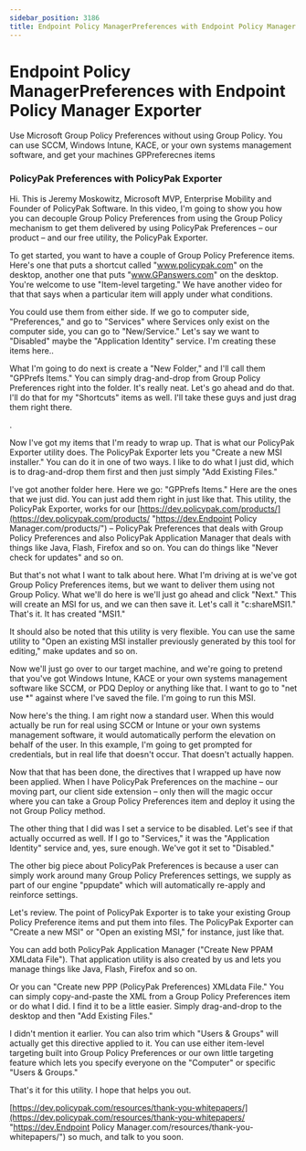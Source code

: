 ```yaml
---
sidebar_position: 3186
title: Endpoint Policy ManagerPreferences with Endpoint Policy Manager Exporter
---
```


# Endpoint Policy ManagerPreferences with Endpoint Policy Manager Exporter

Use Microsoft Group Policy Preferences without using Group Policy. You can use SCCM, Windows Intune, KACE, or your own systems management software, and get your machines GPPreferecnes items

### PolicyPak Preferences with PolicyPak Exporter

Hi. This is Jeremy Moskowitz, Microsoft MVP, Enterprise Mobility and Founder of PolicyPak Software. In this video, I'm going to show you how you can decouple Group Policy Preferences from using the Group Policy mechanism to get them delivered by using PolicyPak Preferences – our product – and our free utility, the PolicyPak Exporter.

To get started, you want to have a couple of Group Policy Preference items. Here's one that puts a shortcut called "www.policypak.com" on the desktop, another one that puts "www.GPanswers.com" on the desktop. You're welcome to use "Item-level targeting." We have another video for that that says when a particular item will apply under what conditions.

You could use them from either side. If we go to computer side, "Preferences," and go to "Services" where Services only exist on the computer side, you can go to "New/Service." Let's say we want to "Disabled" maybe the "Application Identity" service. I'm creating these items here..

What I'm going to do next is create a "New Folder," and I'll call them "GPPrefs Items." You can simply drag-and-drop from Group Policy Preferences right into the folder. It's really neat. Let's go ahead and do that. I'll do that for my "Shortcuts" items as well. I'll take these guys and just drag them right there.

.

Now I've got my items that I'm ready to wrap up. That is what our PolicyPak Exporter utility does. The PolicyPak Exporter lets you "Create a new MSI installer." You can do it in one of two ways. I like to do what I just did, which is to drag-and-drop them first and then just simply "Add Existing Files."

I've got another folder here. Here we go: "GPPrefs Items." Here are the ones that we just did. You can just add them right in just like that. This utility, the PolicyPak Exporter, works for our [https://dev.policypak.com/products/](https://dev.policypak.com/products/ "https://dev.Endpoint Policy Manager.com/products/") – PolicyPak Preferences that deals with Group Policy Preferences and also PolicyPak Application Manager that deals with things like Java, Flash, Firefox and so on. You can do things like "Never check for updates" and so on.

But that's not what I want to talk about here. What I'm driving at is we've got Group Policy Preferences items, but we want to deliver them using not Group Policy. What we'll do here is we'll just go ahead and click "Next." This will create an MSI for us, and we can then save it. Let's call it "c:shareMSI1." That's it. It has created "MSI1."

It should also be noted that this utility is very flexible. You can use the same utility to "Open an existing MSI installer previously generated by this tool for editing," make updates and so on.

Now we'll just go over to our target machine, and we're going to pretend that you've got Windows Intune, KACE or your own systems management software like SCCM, or PDQ Deploy or anything like that. I want to go to "net use \*" against where I've saved the file. I'm going to run this MSI.

Now here's the thing. I am right now a standard user. When this would actually be run for real using SCCM or Intune or your own systems management software, it would automatically perform the elevation on behalf of the user. In this example, I'm going to get prompted for credentials, but in real life that doesn't occur. That doesn't actually happen.

Now that that has been done, the directives that I wrapped up have now been applied. When I have PolicyPak Preferences on the machine – our moving part, our client side extension – only then will the magic occur where you can take a Group Policy Preferences item and deploy it using the not Group Policy method.

The other thing that I did was I set a service to be disabled. Let's see if that actually occurred as well. If I go to "Services," it was the "Application Identity" service and, yes, sure enough. We've got it set to "Disabled."

The other big piece about PolicyPak Preferences is because a user can simply work around many Group Policy Preferences settings, we supply as part of our engine "ppupdate" which will automatically re-apply and reinforce settings.

Let's review. The point of PolicyPak Exporter is to take your existing Group Policy Preference items and put them into files. The PolicyPak Exporter can "Create a new MSI" or "Open an existing MSI," for instance, just like that.

You can add both PolicyPak Application Manager ("Create New PPAM XMLdata File"). That application utility is also created by us and lets you manage things like Java, Flash, Firefox and so on.

Or you can "Create new PPP (PolicyPak Preferences) XMLdata File." You can simply copy-and-paste the XML from a Group Policy Preferences item or do what I did. I find it to be a little easier. Simply drag-and-drop to the desktop and then "Add Existing Files."

I didn't mention it earlier. You can also trim which "Users & Groups" will actually get this directive applied to it. You can use either item-level targeting built into Group Policy Preferences or our own little targeting feature which lets you specify everyone on the "Computer" or specific "Users & Groups."

That's it for this utility. I hope that helps you out.

[https://dev.policypak.com/resources/thank-you-whitepapers/](https://dev.policypak.com/resources/thank-you-whitepapers/ "https://dev.Endpoint Policy Manager.com/resources/thank-you-whitepapers/") so much, and talk to you soon.